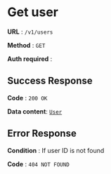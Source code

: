 # Get user

**URL** : `/v1/users`

**Method** : `GET`

**Auth required** :

## Success Response

**Code** : `200 OK`

**Data content**: [`User`](user.md)

## Error Response

**Condition** : If user ID is not found

**Code** : `404 NOT FOUND`
